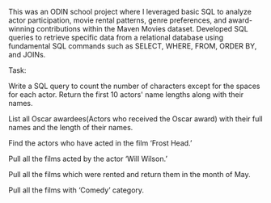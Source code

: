This was an ODIN school project where I leveraged basic SQL to analyze actor participation, movie rental patterns, genre preferences, and award-winning contributions within the Maven Movies dataset.
Developed SQL queries to retrieve specific data from a relational database using fundamental SQL commands such as SELECT, WHERE, FROM, ORDER BY, and JOINs.

Task:

Write a SQL query to count the number of characters except for the spaces for each actor. Return the first 10 actors' name lengths along with their names.

List all Oscar awardees(Actors who received the Oscar award) with their full names and the length of their names.

Find the actors who have acted in the film ‘Frost Head.’

Pull all the films acted by the actor ‘Will Wilson.’

Pull all the films which were rented and return them in the month of May.

Pull all the films with ‘Comedy’ category.

